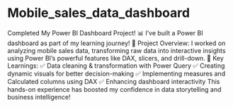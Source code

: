 # Mobile_sales_data_dashboard
Completed My Power BI Dashboard Project! 📊
I’ve built a Power BI dashboard as part of my learning journey! 
🔹 Project Overview:
 I worked on analyzing mobile sales data, transforming raw data into interactive insights using Power BI’s powerful features like DAX, slicers, and drill-down.
🔹 Key Learnings:
 ✅ Data cleaning & transformation with Power Query
 ✅ Creating dynamic visuals for better decision-making
 ✅ Implementing measures and Calculated columns using DAX
 ✅ Enhancing dashboard interactivity
This hands-on experience has boosted my confidence in data storytelling and business intelligence! 
